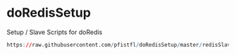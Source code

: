 # doRedisSetup
Setup / Slave Scripts for doRedis

```r
https://raw.githubusercontent.com/pfistfl/doRedisSetup/master/redisSlave.R.R
```
